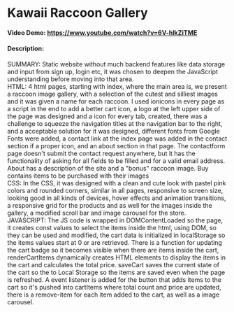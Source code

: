 # Kawaii Raccoon Gallery
#### Video Demo:  <https://www.youtube.com/watch?v=6V-hlkZiTME>
#### Description:

SUMMARY:
    Static website without much backend features like data storage and input from sign up, login etc, it was chosen to deepen the JavaScript understanding before moving into that area.    
HTML:
    4 html pages, starting with index, where the main area is, we present a raccoon image gallery, with a selection of the cutest and silliest images and it was given a name for each raccoon. I used ionicons in every page as a script in the end to add a better cart icon, a logo at the left upper side of the page was designed and a icon for every tab, created, there was a challenge to squeeze the navigation titles at the navigation bar to the right, and a acceptable solution for it was designed, different fonts from Google Fonts were added, a contact link at the index page was added in the contact section if a proper icon, and an about section in that page. The contactform page doesn't submit the contact request anywhere, but it has the functionality of asking for all fields to be filled and for a valid email address. About has a description of the site and a "bonus" raccoon image. Buy contains items to be purchased with their images    
CSS:
    In the CSS, it was designed with a clean and cute look with pastel pink colors and rounded corners, similar in all pages, responsive to screen size, looking good in all kinds of devices, hover effects and animation transitions, a responsive grid for the products and as well for the images inside the gallery, a modified scroll bar and image carousel for the store.    
JAVASCRIPT:
    The JS code is wrapped in DOMContentLoaded so the page, it creates const values to select the items inside the html, using DOM, so they can be used and modified, the cart data is initialized in localStorage so the items values start at 0 or are retrieved. There is a function for updating the cart badge so it becomes visible when there are items inside the cart, renderCartItems dynamically creates HTML elements to display the items in the cart and calculates the total price. saveCart saves the current state of the cart so the to Local Storage so the items are saved even when the page is refreshed. A event listener is added for the button that adds items to the cart so it's pushed into cartItems where total count and price are updated, there is a remove-item for each item added to the cart, as well as a image carousel.
